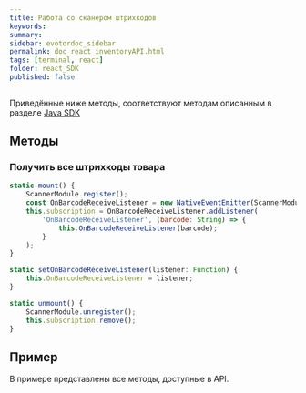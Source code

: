 ```yaml
---
title: Работа со сканером штрихкодов
keywords:
summary:
sidebar: evotordoc_sidebar
permalink: doc_react_inventoryAPI.html
tags: [terminal, react]
folder: react_SDK
published: false
---
```


Приведённые ниже методы, соответствуют методам описанным в разделе [Java SDK](./doc_java_inventory.html)

## Методы

### Получить все штрихкоды товара

```javascript
static mount() {
    ScannerModule.register();
    const OnBarcodeReceiveListener = new NativeEventEmitter(ScannerModule);
    this.subscription = OnBarcodeReceiveListener.addListener(
        'OnBarcodeReceiveListener', (barcode: String) => {
            this.OnBarcodeReceiveListener(barcode);
        }
    );
}

static setOnBarcodeReceiveListener(listener: Function) {
    this.OnBarcodeReceiveListener = listener;
}

static unmount() {
    ScannerModule.unregister();
    this.subscription.remove();
}
```


## Пример

В примере представлены все методы, доступные в API.

```javascript

```
